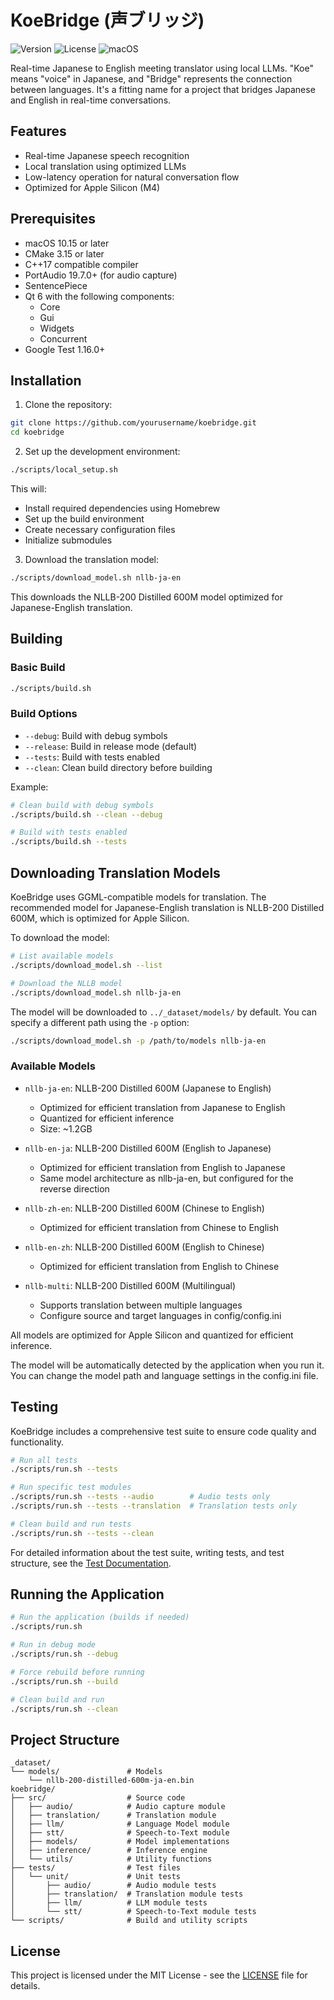 # KoeBridge (声ブリッジ)

![Version](https://img.shields.io/badge/version-0.1.0-blue.svg)
![License](https://img.shields.io/badge/license-MIT-green.svg)
![macOS](https://img.shields.io/badge/verified%20on-macOS-brightgreen.svg)

Real-time Japanese to English meeting translator using local LLMs. "Koe" means "voice" in Japanese, and "Bridge" represents the connection between languages. It's a fitting name for a project that bridges Japanese and English in real-time conversations.

## Features

- Real-time Japanese speech recognition
- Local translation using optimized LLMs
- Low-latency operation for natural conversation flow
- Optimized for Apple Silicon (M4)

## Prerequisites

- macOS 10.15 or later
- CMake 3.15 or later
- C++17 compatible compiler
- PortAudio 19.7.0+ (for audio capture)
- SentencePiece
- Qt 6 with the following components:
   - Core
   - Gui
   - Widgets
   - Concurrent
- Google Test 1.16.0+

## Installation

1. Clone the repository:
```bash
git clone https://github.com/yourusername/koebridge.git
cd koebridge
```

2. Set up the development environment:
```bash
./scripts/local_setup.sh
```

This will:
- Install required dependencies using Homebrew
- Set up the build environment
- Create necessary configuration files
- Initialize submodules

3. Download the translation model:
```bash
./scripts/download_model.sh nllb-ja-en
```

This downloads the NLLB-200 Distilled 600M model optimized for Japanese-English translation.

## Building

### Basic Build
```bash
./scripts/build.sh
```

### Build Options
- `--debug`: Build with debug symbols
- `--release`: Build in release mode (default)
- `--tests`: Build with tests enabled
- `--clean`: Clean build directory before building

Example:
```bash
# Clean build with debug symbols
./scripts/build.sh --clean --debug

# Build with tests enabled
./scripts/build.sh --tests
```

## Downloading Translation Models

KoeBridge uses GGML-compatible models for translation. The recommended model for Japanese-English translation is NLLB-200 Distilled 600M, which is optimized for Apple Silicon.

To download the model:

```bash
# List available models
./scripts/download_model.sh --list

# Download the NLLB model
./scripts/download_model.sh nllb-ja-en
```

The model will be downloaded to `../_dataset/models/` by default. You can specify a different path using the `-p` option:

```bash
./scripts/download_model.sh -p /path/to/models nllb-ja-en
```

### Available Models

- `nllb-ja-en`: NLLB-200 Distilled 600M (Japanese to English)
  - Optimized for efficient translation from Japanese to English
  - Quantized for efficient inference
  - Size: ~1.2GB

- `nllb-en-ja`: NLLB-200 Distilled 600M (English to Japanese)
  - Optimized for efficient translation from English to Japanese
  - Same model architecture as nllb-ja-en, but configured for the reverse direction

- `nllb-zh-en`: NLLB-200 Distilled 600M (Chinese to English)
  - Optimized for efficient translation from Chinese to English

- `nllb-en-zh`: NLLB-200 Distilled 600M (English to Chinese)
  - Optimized for efficient translation from English to Chinese

- `nllb-multi`: NLLB-200 Distilled 600M (Multilingual)
  - Supports translation between multiple languages
  - Configure source and target languages in config/config.ini

All models are optimized for Apple Silicon and quantized for efficient inference.

The model will be automatically detected by the application when you run it. You can change the model path and language settings in the config.ini file.

## Testing

KoeBridge includes a comprehensive test suite to ensure code quality and functionality.

```bash
# Run all tests
./scripts/run.sh --tests

# Run specific test modules
./scripts/run.sh --tests --audio        # Audio tests only
./scripts/run.sh --tests --translation  # Translation tests only

# Clean build and run tests
./scripts/run.sh --tests --clean
```

For detailed information about the test suite, writing tests, and test structure, see the [Test Documentation](tests/unit/TEST_README.md).

## Running the Application

```bash
# Run the application (builds if needed)
./scripts/run.sh

# Run in debug mode
./scripts/run.sh --debug

# Force rebuild before running
./scripts/run.sh --build

# Clean build and run
./scripts/run.sh --clean
```

## Project Structure

```
_dataset/
└── models/               # Models
    └── nllb-200-distilled-600m-ja-en.bin
koebridge/
├── src/                  # Source code
│   ├── audio/            # Audio capture module
│   ├── translation/      # Translation module
│   ├── llm/              # Language Model module
│   ├── stt/              # Speech-to-Text module
│   ├── models/           # Model implementations
│   ├── inference/        # Inference engine
│   └── utils/            # Utility functions
├── tests/                # Test files
│   └── unit/             # Unit tests
│       ├── audio/        # Audio module tests
│       ├── translation/  # Translation module tests
│       ├── llm/          # LLM module tests
│       └── stt/          # Speech-to-Text module tests
└── scripts/              # Build and utility scripts
```

## License

This project is licensed under the MIT License - see the [LICENSE](LICENSE) file for details.